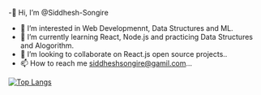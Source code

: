 -👋 Hi, I’m @Siddhesh-Songire
- 👀 I’m interested in Web Developmennt, Data Structures and ML.
- 🌱 I’m currently learning React, Node.js and practicing Data Structures and Alogorithm.
- 💞️ I’m looking to collaborate on React.js open source projects..
- 📫 How to reach me siddheshsongire@gamil.com...

[![Top Langs](https://github-readme-stats.vercel.app/api/top-langs/?username=Siddhesh-Songire&layout=compact)](https://github.com/anuraghazra/github-readme-stats)

<!---
Siddhesh-Songire/Siddhesh-Songire is a ✨ special ✨ repository because its `README.md` (this file) appears on your GitHub profile.
You can click the Preview link to take a look at your changes.
--->
